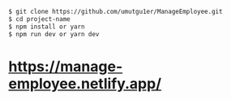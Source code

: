 ```bash
$ git clone https://github.com/umutgu1er/ManageEmployee.git
$ cd project-name
$ npm install or yarn
$ npm run dev or yarn dev
```
# https://manage-employee.netlify.app/

